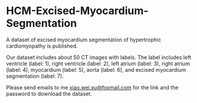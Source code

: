 # HCM-Excised-Myocardium-Segmentation

A dataset of excised myocardium segmentation of hypertrophic cardiomyopathy is published.

Our dataset includes about 50 CT images with labels. The label includes left ventricle (label: 1), right ventricle (label: 2), left atrium (label: 3), right atrium (label: 4), myocardium (label: 5), aorta (label: 6), and excised myocardium segmentation (label: 7).

Please send emails to me xiao.wei.xu@foxmail.com for the link and the password to download the dataset.

